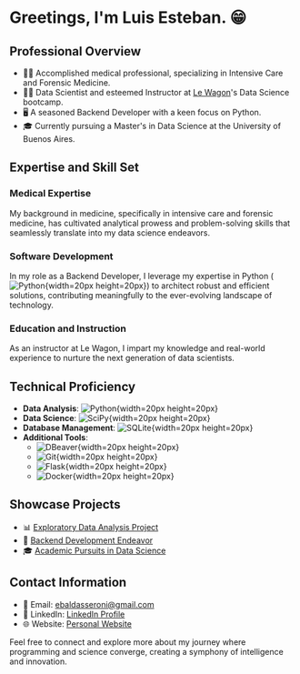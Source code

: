 # Greetings, I'm Luis Esteban. 😁

## Professional Overview
- 👨‍⚕️ Accomplished medical professional, specializing in Intensive Care and Forensic Medicine.
- 👨‍🔬 Data Scientist and esteemed Instructor at [Le Wagon](https://www.lewagon.com/)'s Data Science bootcamp.
- 🖥️ A seasoned Backend Developer with a keen focus on Python.
- 🎓 Currently pursuing a Master's in Data Science at the University of Buenos Aires.

## Expertise and Skill Set
### Medical Expertise
My background in medicine, specifically in intensive care and forensic medicine, has cultivated analytical prowess and problem-solving skills that seamlessly translate into my data science endeavors.

### Software Development
In my role as a Backend Developer, I leverage my expertise in Python (![Python](https://cdn.worldvectorlogo.com/logos/python-4.svg){width=20px height=20px}) to architect robust and efficient solutions, contributing meaningfully to the ever-evolving landscape of technology.

### Education and Instruction
As an instructor at Le Wagon, I impart my knowledge and real-world experience to nurture the next generation of data scientists.

## Technical Proficiency
- **Data Analysis**: ![Python](https://cdn.worldvectorlogo.com/logos/python-4.svg){width=20px height=20px}
- **Data Science**: ![SciPy](https://scipy.org/images/logo.svg){width=20px height=20px}
- **Database Management**: ![SQLite](https://www.sqlite.org/images/sqlite370_banner.gif){width=20px height=20px}
- **Additional Tools**: 
  - ![DBeaver](https://dbeaver.io/wp-content/uploads/2015/09/beaver-head.png){width=20px height=20px}
  - ![Git](https://www.vectorlogo.zone/logos/git-scm/git-scm-icon.svg){width=20px height=20px}
  - ![Flask](https://www.vectorlogo.zone/logos/pocoo_flask/pocoo_flask-icon.svg){width=20px height=20px}
  - ![Docker](https://www.vectorlogo.zone/logos/docker/docker-icon.svg){width=20px height=20px}

## Showcase Projects
- 📊 [Exploratory Data Analysis Project](link_to_project)
- 🤖 [Backend Development Endeavor](link_to_project)
- 🎓 [Academic Pursuits in Data Science](link_to_project)

## Contact Information
- 📧 Email: ebaldasseroni@gmail.com
- 💼 LinkedIn: [LinkedIn Profile](https://www.linkedin.com/in/luis-esteban-baldasseroni/)
- 🌐 Website: [Personal Website](https://troopl.com/lebaldasseroni)

Feel free to connect and explore more about my journey where programming and science converge, creating a symphony of intelligence and innovation.
